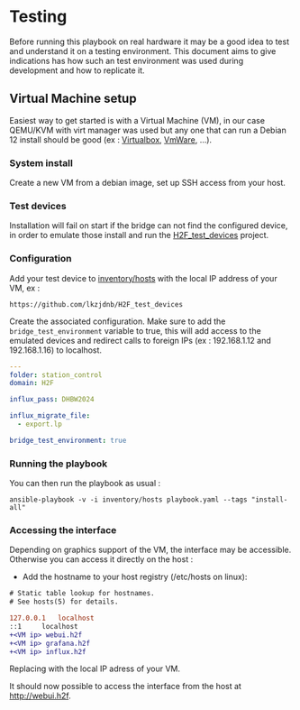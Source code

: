 # Testing
Before running this playbook on real hardware it may be a good idea to test and understand it on a testing environment. This document aims to give indications has how such an test environment was used during development and how to replicate it.

## Virtual Machine setup
Easiest way to get started is with a Virtual Machine (VM), in our case QEMU/KVM with virt manager was used but any one that can run a Debian 12 install should be good (ex : [Virtualbox](https://www.virtualbox.org/), [VmWare](https://support.broadcom.com/group/ecx/productdownloads?subfamily=VMware+Workstation+Pro), ...).

### System install
Create a new VM from a debian image, set up SSH access from your host.

### Test devices
Installation will fail on start if the bridge can not find the configured device, in order to emulate those install and run the [H2F_test_devices](https://github.com/lkzjdnb/H2F_test_devices) project.

### Configuration
Add your test device to [inventory/hosts](/inventory/hosts) with the local IP address of your VM, ex : 

`https://github.com/lkzjdnb/H2F_test_devices`

Create the associated configuration. Make sure to add the `bridge_test_environment` variable to true, this will add access to the emulated devices and redirect calls to foreign IPs (ex : 192.168.1.12 and 192.168.1.16) to localhost.

```yaml
---
folder: station_control
domain: H2F

influx_pass: DHBW2024

influx_migrate_file:
  - export.lp

bridge_test_environment: true
```

### Running the playbook
You can then run the playbook as usual : 

`ansible-playbook -v -i inventory/hosts playbook.yaml --tags "install-all"`

### Accessing the interface
Depending on graphics support of the VM, the interface may be accessible.
Otherwise you can access it directly on the host : 
- Add the hostname to your host registry (/etc/hosts on linux):
```diff
# Static table lookup for hostnames.
# See hosts(5) for details.

127.0.0.1	localhost
::1		localhost
+<VM ip> webui.h2f
+<VM ip> grafana.h2f
+<VM ip> influx.h2f
```
Replacing <VM ip> with the local IP adress of your VM.

It should now possible to access the interface from the host at http://webui.h2f.
